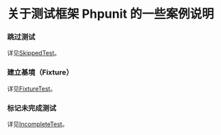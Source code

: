 # 关于测试框架 Phpunit 的一些案例说明

### 跳过测试

详见[SkippedTest](../tests/Example/SkippedTest.php)。

### 建立基境（Fixture）

详见[FixtureTest](../tests/Example/FixtureTest.php)。

### 标记未完成测试

详见[IncompleteTest](../tests/Example/IncompleteTest.php)。

